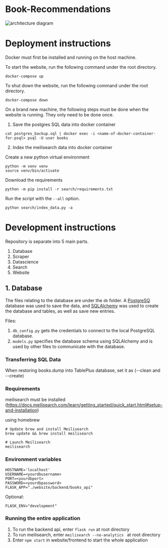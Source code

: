 # Book-Recommendations

![architecture
diagram](https://github.com/MapleLeaves-7/Book-Recommendations/blob/main/docs/architecture.svg?raw=true)

# Deployment instructions

Docker must first be installed and running on the host machine.

To start the website, run the following command under the root directory.

```
docker-compose up
```

To shut down the website, run the following command under the root directory.

```
docker-compose down
```

On a brand new machine, the following steps must be done when the website is running. They only need to be done once.

1. Save the postgres SQL data into docker container

```
cat postgres_backup.sql | docker exec -i <name-of-docker-container-for-psql> psql -U user books
```

2. Index the meilisearch data into docker container

Create a new python virtual environment

```
python -m venv venv
source venv/bin/activate
```

Download the requirements

```
python -m pip install -r search/requirements.txt
```

Run the script with the `--all` option.

```
python search/index_data.py -a
```

# Development instructions

Repository is separate into 5 main parts.

1. Database
2. Scraper
3. Datascience
4. Search
5. Website

## 1. Database

The files relating to the database are under the `db` folder.
A [PostgreSQ](https://www.postgresql.org/) database was used to save the data, and [SQLAlchemy](https://www.sqlalchemy.org/) was used to create the database and tables, as well as save new entries.

Files:

1. `db_config.py` gets the credentials to connect to the local PostgreSQL database.
2. `models.py` specifies the database schema using SQLAlchemy and is used by other files to communicate with the database.

### Transferring SQL Data

When restoring books.dump into TablePlus database, set it as (--clean and --create)

### Requirements

meilisearch must be installed (https://docs.meilisearch.com/learn/getting_started/quick_start.html#setup-and-installation)

using homebrew

```
# Update brew and install Meilisearch
brew update && brew install meilisearch

# Launch Meilisearch
meilisearch
```

### Environment variables

```
HOSTNAME='localhost'
USERNAME=<yourdbusername>
PORT=<yourdbport>
PASSWORD=<yourdbpassword>
FLASK_APP="./website/backend/books_api"
```

Optional:

```
FLASK_ENV="development"
```

### Running the entire application

1. To run the backend api, enter `flask run` at root directory
2. To run meilisearch, enter `meilisearch --no-analytics ` at root directory
3. Enter `npm start` in website/frontend to start the whole application
